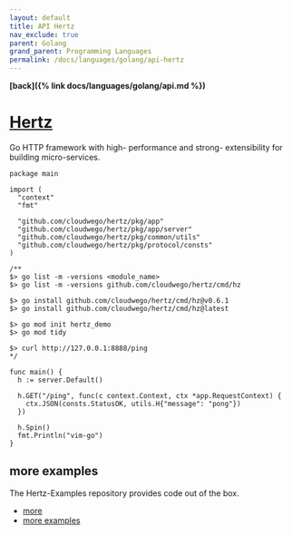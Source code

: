 ```yaml
---
layout: default
title: API Hertz
nav_exclude: true
parent: Golang
grand_parent: Programming Languages
permalink: /docs/languages/golang/api-hertz
---
```


__[back]({% link docs/languages/golang/api.md %})__

# [Hertz](https://github.com/cloudwego/hertz)

Go HTTP framework with high- performance and strong- extensibility for building micro-services.

```golang
package main

import (
  "context"
  "fmt"

  "github.com/cloudwego/hertz/pkg/app"
  "github.com/cloudwego/hertz/pkg/app/server"
  "github.com/cloudwego/hertz/pkg/common/utils"
  "github.com/cloudwego/hertz/pkg/protocol/consts"
)

/**
$> go list -m -versions <module_name>
$> go list -m -versions github.com/cloudwego/hertz/cmd/hz

$> go install github.com/cloudwego/hertz/cmd/hz@v0.6.1
$> go install github.com/cloudwego/hertz/cmd/hz@latest

$> go mod init hertz_demo
$> go mod tidy

$> curl http://127.0.0.1:8888/ping
*/

func main() {
  h := server.Default()

  h.GET("/ping", func(c context.Context, ctx *app.RequestContext) {
    ctx.JSON(consts.StatusOK, utils.H{"message": "pong"})
  })

  h.Spin()
  fmt.Println("vim-go")
}
```

## more examples

The Hertz-Examples repository provides code out of the box.
- [more](https://www.cloudwego.io/docs/hertz/tutorials/example/)
- [more examples](https://github.com/cloudwego/hertz-examples/blob/100eb4b5bcaa3161a5194a5b31a3900aaf943e8d/README.md)
